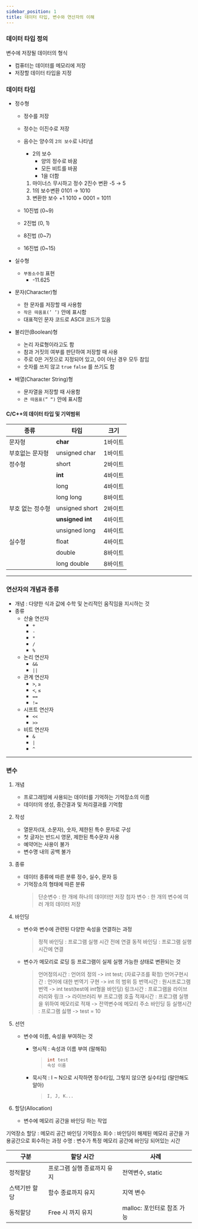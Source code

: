 ```yaml
---
sidebar_position: 1
title: 데이터 타입, 변수와 연산자의 이해
---
```


### 데이터 타입 정의

변수에 저장될 데이터의 형식

- 컴퓨터는 데이터를 메모리에 저장
- 저장할 데이터 타입을 지정

### 데이터 타입

- 정수형

  - 정수를 저장
  - 정수는 이진수로 저장

  - 음수는 양수의 `2의 보수`로 나타냄
    - 2의 보수
      - 양의 정수로 바꿈
      - 모든 비트를 바꿈
      - 1을 더함
    1. 마이너스 무시하고 정수 2진수 변환
       -5 → 5
    2. 1의 보수변환
       0101 → 1010
    3. 변환한 보수 +1
       1010 + 0001 = 1011
  - 10진법 (0~9)
  - 2진법 (0, 1)
  - 8진법 (0~7)
  - 16진법 (0~15)

- 실수형

  - `부동소수점` 표현
    - -11.625

- 문자(Character)형

  - 한 문자를 저장할 때 사용함
  - `작은 따옴표(’ ’)` 안에 표시함
  - 대표적인 문자 코드로 ASCII 코드가 있음

- 불리안(Boolean)형

  - 논리 자료형이라고도 함
  - 참과 거짓의 여부를 판단하여 저장할 때 사용
  - 주로 0은 거짓으로 지정되어 있고, 0이 아닌 경우 모두 참임
  - 숫자를 쓰지 않고 `true` `false` 를 쓰기도 함

- 배열(Character String)형

  - 문자열을 저장할 때 사용함
  - `큰 따옴표(” “)` 안에 표시함

#### C/C++의 데이터 타입 및 기억범위

| 종류             | 타입             | 크기    |
| ---------------- | ---------------- | ------- |
| 문자형           | **char**         | 1바이트 |
| 부호없는 문자형  | unsigned char    | 1바이트 |
| 정수형           | short            | 2바이트 |
|                  | **int**          | 4바이트 |
|                  | long             | 4바이트 |
|                  | long long        | 8바이트 |
| 부호 없는 정수형 | unsigned short   | 2바이트 |
|                  | **unsigned int** | 4바이트 |
|                  | unsigned long    | 4바이트 |
| 실수형           | float            | 4바이트 |
|                  | double           | 8바이트 |
|                  | long double      | 8바이트 |

---

### 연산자의 개념과 종류

- 개념 : 다양한 식과 값에 수학 및 논리적인 움직임을 지시하는 것
- 종류
  - 산술 연산자
    - `+`
    - `-`
    - `*`
    - `/`
    - `%`
  - 논리 연산자
    - `&&`
    - `||`
  - 관계 연산자
    - `>`, `≥`
    - `<`, `≤`
    - `==`
    - `!=`
  - 시프트 연산자
    - `<<`
    - `>>`
  - 비트 연산자
    - `&`
    - `|`
    - `^`

---

### 변수

1. 개념

   - 프로그래밍에 사용되는 데이터를 기억하는 기억장소의 이름
   - 데이터의 생성, 중간결과 및 처리결과를 기억함

2. 작성

   - 열문자(대, 소문자), 숫자, 제한된 특수 문자로 구성
   - 첫 글자는 반드시 영문, 제한된 특수문자 사용
   - 예약어는 사용이 불가
   - 변수명 내의 공백 불가

3. 종류

   - 데이터 종류에 따른 분류
     정수, 실수, 문자 등
   - 기억장소의 형태에 따른 분류
     > 단순변수 : 한 개에 하나의 데이터만 저장
     > 첨자 변수 : 한 개의 변수에 여러 개의 데이터 저장

4. 바인딩

   - 변수와 변수에 관련된 다양한 속성을 연결하는 과정
     > 정적 바인딩 : 프로그램 실행 시간 전에 연결
     > 동적 바인딩 : 프로그램 실행 시간에 연결
   - 변수가 메모리로 로딩 등 프로그램이 실제 실행 가능한 상태로 변환되는 것
     > 언어정의시간 : 언어의 정의 -> int test; (자료구조를 확정)
     > 언어구현시간 : 언어에 대한 번역기 구현 -> int 의 범위 등
     > 번역시간 : 원시프로그램 번역 -> int test(test에 int형을 바인딩)
     > 링크시간 : 프로그램을 라이브러리와 링크 -> 라이브러리 부 프로그램 호출
     > 적재시간 : 프로그램 실행을 위하여 메모리로 적재 -> 전역변수에 메모리 주소 바인딩 등
     > 실행시간 : 프로그램 싫행 -> test = 10

5. 선언

   - 변수에 이름, 속성을 부여하는 것

     - 명시적 : 속성과 이름 부여
       (말해줘)

       > ```c
       > int test
       > 속성 이름
       > ```

     - 묵시적 : I ~ N으로 시작하면 정수타입, 그렇지 않으면 실수타입
       (말안해도 알아)

       > ```fortran
       > I, J, K...
       > ```

6. 할당(Allocation)

   - 변수에 메모리 공간을 바인딩 하는 작업

기억장소 할당 : 메모리 공간 바인딩
기억장소 회수 : 바인딩이 해제된 메모리 공간을 가용공간으로 회수하는 과정
수명 : 변수가 특정 메모리 공간에 바인딩 되어있는 시간

| 구분          | 할당 시간                   | 사례                       |
| ------------- | --------------------------- | -------------------------- |
| 정적할당      | 프로그램 실행 종료까지 유지 | 전역변수, static           |
| 스택기반 할당 | 함수 종료까지 유지          | 지역 변수                  |
| 동적할당      | Free 시 까지 유지           | malloc: 포인터로 참조 가능 |
